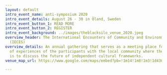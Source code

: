 ```yaml
---
layout: default
intro_event_name: anti-symposium 2020
intro_event_details: August 26 - 30 in Öland, Sweden
intro_event_button_1: READ MORE
intro_event_button_2: REGISTER
intro_event_background: ../images/theblacksilo_venue_2020.jpeg
overview_header: The International Encounters of Community and Environmental Sociology
  (IECES)
overview_details: An annual gathering that serves as a meeting place for the exchange
  of experiences of the participants with the local community where the objective
  is to discuss the future of independent cultural frameworks.
venue_map_url: https://www.google.com/maps/embed?pb=!1m14!1m8!1m3!1d4369.415111479194!2d16.689484!3d56.799489!3m2!1i1024!2i768!4f13.1!3m3!1m2!1s0x46f875de358b6575%3A0x371e8501f4e5ed2a!2sS%C3%A4ttrav%C3%A4gen%2043%2C%20387%2093%20Borgholm%2C%20Sweden!5e0!3m2!1sen!2skh!4v1579775234555!5m2!1sen!2skh

---
```

